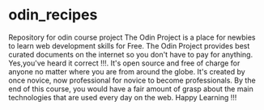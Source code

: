 # odin_recipes
Repository for odin course project
The Odin Project is a place for newbies to learn web development skills for Free.
The Odin Project provides best curated documents on the internet so you don't have to pay for anything.
Yes,you've heard it correct !!!. It's open source and free of charge for anyone no matter where you are from around the globe.
It's created by once novice, now professional for novice to become professionals.
By the end of this course, you would have a fair amount of grasp about the main technologies that are used every day on the web.
Happy Learning !!!
